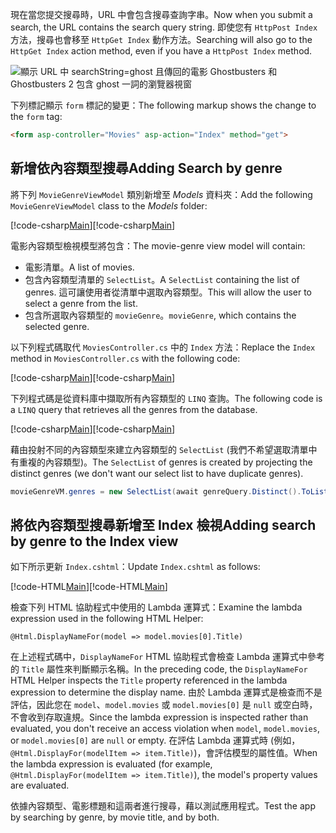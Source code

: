 <!--
[!code-html[Main](../../tutorials/first-mvc-app/start-mvc/sample/MvcMovie/Views/Shared/_Layout.cshtml?highlight=7,31)]


[!code-csharp[Main](../../tutorials/first-mvc-app/start-mvc/sample/MvcMovie/Controllers/MoviesController.cs?name=snippet_1stSearch)]

[!code-csharp[Main](../../tutorials/first-mvc-app/start-mvc/sample/MvcMovie/Controllers/MoviesController.cs?name=snippet_SearchNull)]

![Index view](../../tutorials/first-mvc-app/search/_static/ghost.png)


[!code-csharp[Main](../../tutorials/first-mvc-app/start-mvc/sample/MvcMovie/Startup.cs?highlight=5&name=snippet_1)]

--> 

<span data-ttu-id="ac6b7-101">現在當您提交搜尋時，URL 中會包含搜尋查詢字串。</span><span class="sxs-lookup"><span data-stu-id="ac6b7-101">Now when you submit a search, the URL contains the search query string.</span></span> <span data-ttu-id="ac6b7-102">即使您有 `HttpPost Index` 方法，搜尋也會移至 `HttpGet Index` 動作方法。</span><span class="sxs-lookup"><span data-stu-id="ac6b7-102">Searching will also go to the `HttpGet Index` action method, even if you have a `HttpPost Index` method.</span></span>

![顯示 URL 中 searchString=ghost 且傳回的電影 Ghostbusters 和 Ghostbusters 2 包含 ghost 一詞的瀏覽器視窗](../../tutorials/first-mvc-app/search/_static/search_get.png)

<span data-ttu-id="ac6b7-104">下列標記顯示 `form` 標記的變更：</span><span class="sxs-lookup"><span data-stu-id="ac6b7-104">The following markup shows the change to the `form` tag:</span></span>

```html
<form asp-controller="Movies" asp-action="Index" method="get">
   ```

## <a name="adding-search-by-genre"></a><span data-ttu-id="ac6b7-105">新增依內容類型搜尋</span><span class="sxs-lookup"><span data-stu-id="ac6b7-105">Adding Search by genre</span></span>

<span data-ttu-id="ac6b7-106">將下列 `MovieGenreViewModel` 類別新增至 *Models* 資料夾：</span><span class="sxs-lookup"><span data-stu-id="ac6b7-106">Add the following `MovieGenreViewModel` class to the *Models* folder:</span></span>

<span data-ttu-id="ac6b7-107">[!code-csharp[Main](../../tutorials/first-mvc-app/start-mvc/sample/MvcMovie/Models/MovieGenreViewModel.cs)]</span><span class="sxs-lookup"><span data-stu-id="ac6b7-107">[!code-csharp[Main](../../tutorials/first-mvc-app/start-mvc/sample/MvcMovie/Models/MovieGenreViewModel.cs)]</span></span>

<span data-ttu-id="ac6b7-108">電影內容類型檢視模型將包含：</span><span class="sxs-lookup"><span data-stu-id="ac6b7-108">The movie-genre view model will contain:</span></span>

   * <span data-ttu-id="ac6b7-109">電影清單。</span><span class="sxs-lookup"><span data-stu-id="ac6b7-109">A list of movies.</span></span>
   * <span data-ttu-id="ac6b7-110">包含內容類型清單的 `SelectList`。</span><span class="sxs-lookup"><span data-stu-id="ac6b7-110">A `SelectList` containing the list of genres.</span></span> <span data-ttu-id="ac6b7-111">這可讓使用者從清單中選取內容類型。</span><span class="sxs-lookup"><span data-stu-id="ac6b7-111">This will allow the user to select a genre from the list.</span></span>
   * <span data-ttu-id="ac6b7-112">包含所選取內容類型的 `movieGenre`。</span><span class="sxs-lookup"><span data-stu-id="ac6b7-112">`movieGenre`, which contains the selected genre.</span></span>

<span data-ttu-id="ac6b7-113">以下列程式碼取代 `MoviesController.cs` 中的 `Index` 方法：</span><span class="sxs-lookup"><span data-stu-id="ac6b7-113">Replace the `Index` method in `MoviesController.cs` with the following code:</span></span>

<span data-ttu-id="ac6b7-114">[!code-csharp[Main](../../tutorials/first-mvc-app/start-mvc/sample/MvcMovie/Controllers/MoviesController.cs?name=snippet_SearchGenre)]</span><span class="sxs-lookup"><span data-stu-id="ac6b7-114">[!code-csharp[Main](../../tutorials/first-mvc-app/start-mvc/sample/MvcMovie/Controllers/MoviesController.cs?name=snippet_SearchGenre)]</span></span>

<span data-ttu-id="ac6b7-115">下列程式碼是從資料庫中擷取所有內容類型的 `LINQ` 查詢。</span><span class="sxs-lookup"><span data-stu-id="ac6b7-115">The following code is a `LINQ` query that retrieves all the genres from the database.</span></span>

<span data-ttu-id="ac6b7-116">[!code-csharp[Main](../../tutorials/first-mvc-app/start-mvc/sample/MvcMovie/Controllers/MoviesController.cs?name=snippet_LINQ)]</span><span class="sxs-lookup"><span data-stu-id="ac6b7-116">[!code-csharp[Main](../../tutorials/first-mvc-app/start-mvc/sample/MvcMovie/Controllers/MoviesController.cs?name=snippet_LINQ)]</span></span>

<span data-ttu-id="ac6b7-117">藉由投射不同的內容類型來建立內容類型的 `SelectList` (我們不希望選取清單中有重複的內容類型)。</span><span class="sxs-lookup"><span data-stu-id="ac6b7-117">The `SelectList` of genres is created by projecting the distinct genres (we don't want our select list to have duplicate genres).</span></span>

```csharp
movieGenreVM.genres = new SelectList(await genreQuery.Distinct().ToListAsync())
   ```

## <a name="adding-search-by-genre-to-the-index-view"></a><span data-ttu-id="ac6b7-118">將依內容類型搜尋新增至 Index 檢視</span><span class="sxs-lookup"><span data-stu-id="ac6b7-118">Adding search by genre to the Index view</span></span>

<span data-ttu-id="ac6b7-119">如下所示更新 `Index.cshtml`：</span><span class="sxs-lookup"><span data-stu-id="ac6b7-119">Update `Index.cshtml` as follows:</span></span>

<span data-ttu-id="ac6b7-120">[!code-HTML[Main](../../tutorials/first-mvc-app/start-mvc/sample/MvcMovie/Views/Movies/IndexFormGenreNoRating.cshtml?highlight=1,15,16,17,28,31,34,37,43)]</span><span class="sxs-lookup"><span data-stu-id="ac6b7-120">[!code-HTML[Main](../../tutorials/first-mvc-app/start-mvc/sample/MvcMovie/Views/Movies/IndexFormGenreNoRating.cshtml?highlight=1,15,16,17,28,31,34,37,43)]</span></span>

<span data-ttu-id="ac6b7-121">檢查下列 HTML 協助程式中使用的 Lambda 運算式：</span><span class="sxs-lookup"><span data-stu-id="ac6b7-121">Examine the lambda expression used in the following HTML Helper:</span></span>

`@Html.DisplayNameFor(model => model.movies[0].Title)`
 
<span data-ttu-id="ac6b7-122">在上述程式碼中，`DisplayNameFor` HTML 協助程式會檢查 Lambda 運算式中參考的 `Title` 屬性來判斷顯示名稱。</span><span class="sxs-lookup"><span data-stu-id="ac6b7-122">In the preceding code, the `DisplayNameFor` HTML Helper inspects the `Title` property referenced in the lambda expression to determine the display name.</span></span> <span data-ttu-id="ac6b7-123">由於 Lambda 運算式是檢查而不是評估，因此您在 `model`、`model.movies` 或 `model.movies[0]` 是 `null` 或空白時，不會收到存取違規。</span><span class="sxs-lookup"><span data-stu-id="ac6b7-123">Since the lambda expression is inspected rather than evaluated, you don't receive an access violation when `model`, `model.movies`, or `model.movies[0]` are `null` or empty.</span></span> <span data-ttu-id="ac6b7-124">在評估 Lambda 運算式時 (例如，`@Html.DisplayFor(modelItem => item.Title)`)，會評估模型的屬性值。</span><span class="sxs-lookup"><span data-stu-id="ac6b7-124">When the lambda expression is evaluated (for example, `@Html.DisplayFor(modelItem => item.Title)`), the model's property values are evaluated.</span></span>

<span data-ttu-id="ac6b7-125">依據內容類型、電影標題和這兩者進行搜尋，藉以測試應用程式。</span><span class="sxs-lookup"><span data-stu-id="ac6b7-125">Test the app by searching by genre, by movie title, and by both.</span></span>
